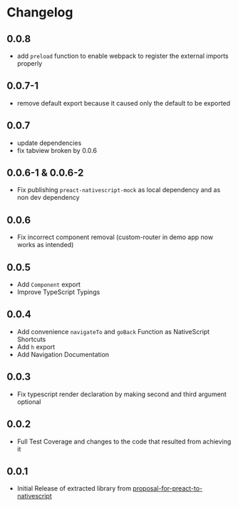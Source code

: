 # Changelog

## 0.0.8
- add `preload` function to enable webpack to register the external imports properly

## 0.0.7-1
- remove default export because it caused only the default to be exported

## 0.0.7
- update dependencies
- fix tabview broken by 0.0.6

## 0.0.6-1 & 0.0.6-2
- Fix publishing `preact-nativescript-mock` as local dependency and as non dev dependency

## 0.0.6
- Fix incorrect component removal (custom-router in demo app now works as intended)

## 0.0.5
- Add `Component` export
- Improve TypeScript Typings

## 0.0.4
- Add convenience `navigateTo` and `goBack` Function as NativeScript Shortcuts
- Add `h` export
- Add Navigation Documentation

## 0.0.3
- Fix typescript render declaration by making second and third argument optional

## 0.0.2
- Full Test Coverage and changes to the code that resulted from achieving it

## 0.0.1
- Initial Release of extracted library from [proposal-for-preact-to-nativescript](https://github.com/Hizoul/proposal-for-preact-to-nativescript)